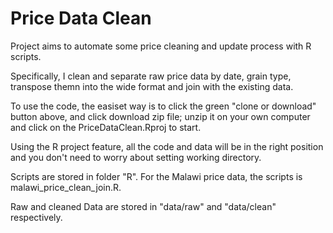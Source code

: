 # Price Data Clean

Project aims to automate some price cleaning and update process with R scripts.

Specifically, I clean and separate raw price data by date, grain type,  transpose themn into the wide format and join with the existing data. 

To use the code, the easiset way is to click the green "clone or download" button above, and click download zip file; unzip it on your own computer and click on the PriceDataClean.Rproj to start. 

Using the R project feature, all the code and data will be in the right position and you don't need to worry about setting working directory.


Scripts are stored in folder "R". For the Malawi price data, the scripts is malawi_price_clean_join.R. 

Raw and cleaned Data are stored in "data/raw" and "data/clean" respectively.





